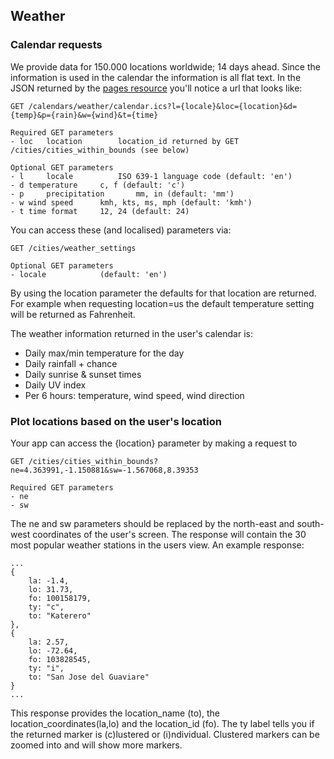 ## Weather

### Calendar requests

We provide data for 150.000 locations worldwide; 14 days ahead. Since the information is used in the calendar the information is all flat text. In the JSON returned by the [pages resource](https://github.com/schedjoules/calendar-store-api/) you'll notice a url that looks like:

```
GET /calendars/weather/calendar.ics?l={locale}&loc={location}&d={temp}&p={rain}&w={wind}&t={time}

Required GET parameters
- loc	location		location_id returned by GET /cities/cities_within_bounds (see below)

Optional GET parameters
- l 	locale			ISO 639-1 language code (default: 'en')
- d	temperature		c, f (default: 'c')
- p 	precipitation		mm, in (default: 'mm')	
- w	wind speed		kmh, kts, ms, mph (default: 'kmh')
- t	time format		12, 24 (default: 24)
```

You can access these (and localised) parameters via:

```
GET /cities/weather_settings

Optional GET parameters
- locale 			(default: 'en')
```

By using the location parameter the defaults for that location are returned. For example when requesting location=us the default temperature setting will be returned as Fahrenheit.

The weather information returned in the user's calendar is:
* Daily max/min temperature for the day
* Daily rainfall + chance
* Daily sunrise & sunset times
* Daily UV index
* Per 6 hours: temperature, wind speed, wind direction

### Plot locations based on the user's location
Your app can access the {location} parameter by making a request to

```
GET /cities/cities_within_bounds?ne=4.363991,-1.150881&sw=-1.567068,8.39353

Required GET parameters
- ne
- sw
```
The ne and sw parameters should be replaced by the north-east and south-west coordinates of the user's screen. The response will contain the 30 most popular weather stations in the users view. An example response:
```
...
{
	la: -1.4,
	lo: 31.73,
	fo: 100158179,
	ty: "c",
	to: "Katerero"
},
{
	la: 2.57,
	lo: -72.64,
	fo: 103828545,
	ty: "i",
	to: "San Jose del Guaviare"
}
...
```
This response provides the location_name (to), the location_coordinates(la,lo) and the location_id (fo). The ty label tells you if the returned marker is (c)lustered or (i)ndividual. Clustered markers can be zoomed into and will show more markers.
